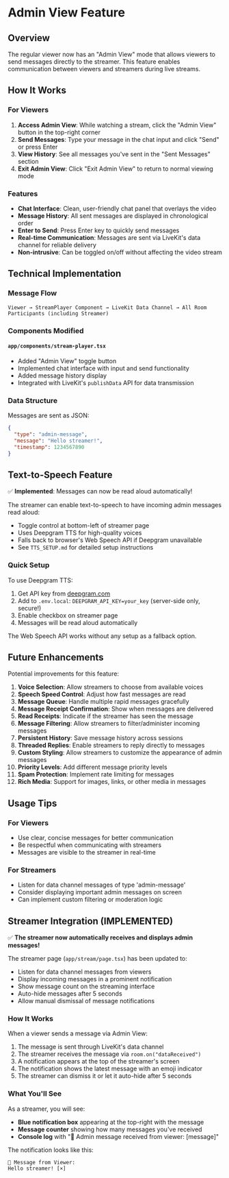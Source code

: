 # Admin View Feature

## Overview

The regular viewer now has an "Admin View" mode that allows viewers to send messages directly to the streamer. This feature enables communication between viewers and streamers during live streams.

## How It Works

### For Viewers

1. **Access Admin View**: While watching a stream, click the "Admin View" button in the top-right corner
2. **Send Messages**: Type your message in the chat input and click "Send" or press Enter
3. **View History**: See all messages you've sent in the "Sent Messages" section
4. **Exit Admin View**: Click "Exit Admin View" to return to normal viewing mode

### Features

- **Chat Interface**: Clean, user-friendly chat panel that overlays the video
- **Message History**: All sent messages are displayed in chronological order
- **Enter to Send**: Press Enter key to quickly send messages
- **Real-time Communication**: Messages are sent via LiveKit's data channel for reliable delivery
- **Non-intrusive**: Can be toggled on/off without affecting the video stream

## Technical Implementation

### Message Flow

```
Viewer → StreamPlayer Component → LiveKit Data Channel → All Room Participants (including Streamer)
```

### Components Modified

#### `app/components/stream-player.tsx`

- Added "Admin View" toggle button
- Implemented chat interface with input and send functionality
- Added message history display
- Integrated with LiveKit's `publishData` API for data transmission

### Data Structure

Messages are sent as JSON:

```json
{
  "type": "admin-message",
  "message": "Hello streamer!",
  "timestamp": 1234567890
}
```

## Text-to-Speech Feature

✅ **Implemented**: Messages can now be read aloud automatically!

The streamer can enable text-to-speech to have incoming admin messages read aloud:

- Toggle control at bottom-left of streamer page
- Uses Deepgram TTS for high-quality voices
- Falls back to browser's Web Speech API if Deepgram unavailable
- See `TTS_SETUP.md` for detailed setup instructions

### Quick Setup

To use Deepgram TTS:

1. Get API key from [deepgram.com](https://deepgram.com)
2. Add to `.env.local`: `DEEPGRAM_API_KEY=your_key` (server-side only, secure!)
3. Enable checkbox on streamer page
4. Messages will be read aloud automatically

The Web Speech API works without any setup as a fallback option.

## Future Enhancements

Potential improvements for this feature:

1. **Voice Selection**: Allow streamers to choose from available voices
2. **Speech Speed Control**: Adjust how fast messages are read
3. **Message Queue**: Handle multiple rapid messages gracefully
4. **Message Receipt Confirmation**: Show when messages are delivered
5. **Read Receipts**: Indicate if the streamer has seen the message
6. **Message Filtering**: Allow streamers to filter/administer incoming messages
7. **Persistent History**: Save message history across sessions
8. **Threaded Replies**: Enable streamers to reply directly to messages
9. **Custom Styling**: Allow streamers to customize the appearance of admin messages
10. **Priority Levels**: Add different message priority levels
11. **Spam Protection**: Implement rate limiting for messages
12. **Rich Media**: Support for images, links, or other media in messages

## Usage Tips

### For Viewers

- Use clear, concise messages for better communication
- Be respectful when communicating with streamers
- Messages are visible to the streamer in real-time

### For Streamers

- Listen for data channel messages of type 'admin-message'
- Consider displaying important admin messages on screen
- Can implement custom filtering or moderation logic

## Streamer Integration (IMPLEMENTED)

✅ **The streamer now automatically receives and displays admin messages!**

The streamer page (`app/stream/page.tsx`) has been updated to:

- Listen for data channel messages from viewers
- Display incoming messages in a prominent notification
- Show message count on the streaming interface
- Auto-hide messages after 5 seconds
- Allow manual dismissal of message notifications

### How It Works

When a viewer sends a message via Admin View:

1. The message is sent through LiveKit's data channel
2. The streamer receives the message via `room.on("dataReceived")`
3. A notification appears at the top of the streamer's screen
4. The notification shows the latest message with an emoji indicator
5. The streamer can dismiss it or let it auto-hide after 5 seconds

### What You'll See

As a streamer, you will see:

- **Blue notification box** appearing at the top-right with the message
- **Message counter** showing how many messages you've received
- **Console log** with "📨 Admin message received from viewer: [message]"

The notification looks like this:

```
💬 Message from Viewer:
Hello streamer! [×]
```
